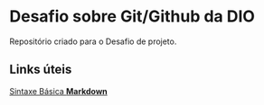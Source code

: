 # Desafio sobre Git/Github da DIO
Repositório criado para o Desafio de projeto.
## Links úteis
[Sintaxe Básica **Markdown**](https://markdown.net.br/sintaxe-basica/)
